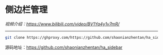 # 侧边栏管理

*视频介绍：https://www.bilibili.com/video/BV1Ya4y1v7mR/*

---

```bash
git clone https://ghproxy.com/https://github.com/shaonianzhentan/ha_sidebar
```

源码地址：https://github.com/shaonianzhentan/ha_sidebar